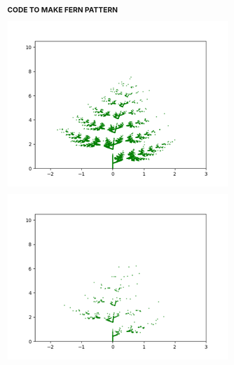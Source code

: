 ### CODE TO MAKE FERN PATTERN

![Example1](./images/Figure_1.png)

![Example2](./images/Fractals_fern.png)
